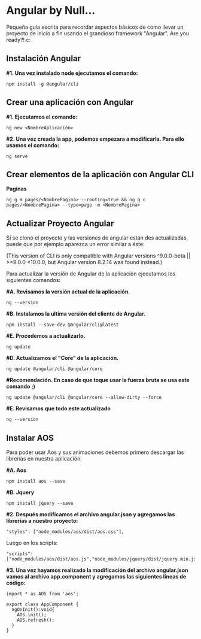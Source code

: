 Angular by Null...
==============

Pequeña guía escrita para recordar aspectos básicos de como llevar un proyecto de inicio a fin usando el grandioso framework "Angular". Are you ready?! c:


Instalación Angular
-------------
**#1. Una vez instalado node ejecutamos el comando:**

    npm install -g @angular/cli
 

Crear una aplicación con Angular
-------------

**#1. Ejecutamos el comando:**

    ng new <NombreAplicación>


**#2. Una vez creada la app, podemos empezara a modificarla. Para ello usamos el comando:**

    ng serve


Crear elementos de la aplicación con Angular CLI
-------------
**Paginas**

    ng g m pages/<NombrePagina> --routing=true && ng g c pages/<NombrePagina> --type=page -m <NombrePagina>


   
Actualizar Proyecto Angular
-------------
Sí se clonó el proyecto y las versiones de angular están des actualizadas, puede que por ejemplo aparezca un error similar a éste:

(This version of CLI is only compatible with Angular versions ^9.0.0-beta || >=9.0.0 <10.0.0, but Angular version 8.2.14 was found instead.)  
    
    
Para actualizar la versión de Angular de la aplicación ejecutamos los siguientes comandos:

**#A. Revisamos la versión actual de la aplicación.**
    
    ng --version
    
**#B. Instalamos la ultima versión del cliente de Angular.**

    npm install --save-dev @angular/cli@latest
  
**#E. Procedemos a actualizarlo.**

    ng update
    
**#D. Actualizamos el "Core" de la aplicación.**

    ng update @angular/cli @angular/core
    
**#Recomendación. En caso de que toque usar la fuerza bruta se usa este comando ;)**

    ng update @angular/cli @angular/core --allow-dirty --force

**#E. Revisamos que todo este actualizado**

    ng --version
  
  
 
Instalar AOS
-------------

Para poder usar Aos y sus animaciones debemos primero descargar las librerías en nuestra aplicación:

**#A. Aos**

    npm install aos --save
  
**#B. Jquery**

    npm install jquery --save

**#2. Después modificamos el archivo angular.json y agregamos las librerías a nuestro proyecto:**

    "styles": ["node_modules/aos/dist/aos.css"],

Luego en los scripts:    

    "scripts": ["node_modules/aos/dist/aos.js","node_modules/jquery/dist/jquery.min.js"]

**#3. Una vez hayamos realizado la modificación del archivo angular.json vamos al archivo app.component y agregamos las siguientes lineas de código:**
    
    import * as AOS from 'aos';

    export class AppComponent {  
      ngOnInit():void{
        AOS.init();
        AOS.refresh();
      }
    }

 
  
